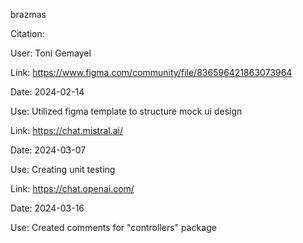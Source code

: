  brazmas

Citation:

User: Toni Gemayel

Link: https://www.figma.com/community/file/836596421863073964

Date: 2024-02-14

Use: Utilized figma template to structure mock ui design

Link: https://chat.mistral.ai/

Date: 2024-03-07

Use: Creating unit testing


Link: https://chat.openai.com/

Date: 2024-03-16

Use: Created comments for "controllers" package
